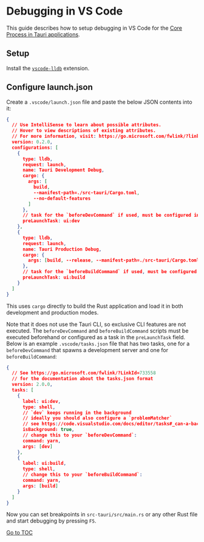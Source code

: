 # Debugging in VS Code

This guide describes how to setup debugging in VS Code for the [Core Process in Tauri applications].

## Setup

Install the [`vscode-lldb`] extension.

[`vscode-lldb`]: https://marketplace.visualstudio.com/items?itemName=vadimcn.vscode-lldb

## Configure launch.json

Create a `.vscode/launch.json` file and paste the below JSON contents into it:

```json title=.vscode/launch.json
{
  // Use IntelliSense to learn about possible attributes.
  // Hover to view descriptions of existing attributes.
  // For more information, visit: https://go.microsoft.com/fwlink/?linkid=830387
  version: 0.2.0,
  configurations: [
    {
      type: lldb,
      request: launch,
      name: Tauri Development Debug,
      cargo: {
        args: [
          build,
          --manifest-path=./src-tauri/Cargo.toml,
          --no-default-features
        ]
      },
      // task for the `beforeDevCommand` if used, must be configured in `.vscode/tasks.json`
      preLaunchTask: ui:dev
    },
    {
      type: lldb,
      request: launch,
      name: Tauri Production Debug,
      cargo: {
        args: [build, --release, --manifest-path=./src-tauri/Cargo.toml]
      },
      // task for the `beforeBuildCommand` if used, must be configured in `.vscode/tasks.json`
      preLaunchTask: ui:build
    }
  ]
}
```

This uses `cargo` directly to build the Rust application and load it in both development and production modes.

Note that it does not use the Tauri CLI, so exclusive CLI features are not executed. The `beforeDevCommand` and `beforeBuildCommand` scripts must be executed beforehand or configured as a task in the `preLaunchTask` field. Below is an example `.vscode/tasks.json` file that has two tasks, one for a `beforeDevCommand` that spawns a development server and one for `beforeBuildCommand`:



```json title=.vscode/tasks.json
{
  // See https://go.microsoft.com/fwlink/?LinkId=733558
  // for the documentation about the tasks.json format
  version: 2.0.0,
  tasks: [
    {
      label: ui:dev,
      type: shell,
      // `dev` keeps running in the background
      // ideally you should also configure a `problemMatcher`
      // see https://code.visualstudio.com/docs/editor/tasks#_can-a-background-task-be-used-as-a-prelaunchtask-in-launchjson
      isBackground: true,
      // change this to your `beforeDevCommand`:
      command: yarn,
      args: [dev]
    },
    {
      label: ui:build,
      type: shell,
      // change this to your `beforeBuildCommand`:
      command: yarn,
      args: [build]
    }
  ]
}
```

Now you can set breakpoints in `src-tauri/src/main.rs` or any other Rust file and start debugging by pressing `F5`.

[core process in tauri applications]: ../../references/architecture/process-model.md#the-core-process
<span style='float: footnote;'><a href="../../index.html#toc">Go to TOC</a></span>
